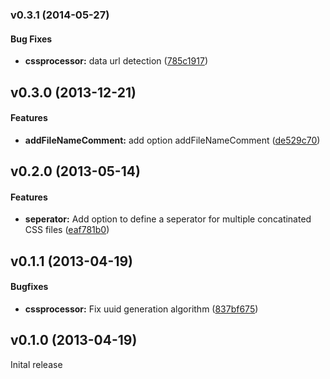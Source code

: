 <a name="v0.3.1"></a>
### v0.3.1 (2014-05-27)


#### Bug Fixes

* **cssprocessor:** data url detection ([785c1917](https://github.com/SebastianM/grunt-fscss/commit/785c19173e28e48f75de9a43f9cc3a3286d0d0b9))

<a name="v0.3.0"></a>
## v0.3.0 (2013-12-21)


#### Features

* **addFileNameComment:** add option addFileNameComment ([de529c70](https://github.com/SebastianM/grunt-fscss/commit/de529c70a6dcaa00493751d4b81c4b2d302f25f6))

<a name="v0.2.0"></a>
## v0.2.0 (2013-05-14)


#### Features

* **seperator:** Add option to define a seperator for multiple concatinated CSS files ([eaf781b0](https://github.com/SebastianM/grunt-fscss/commit/eaf781b055c538fe07f7d17efc7e21c6074db15d))

<a name="v0.1.1"></a>
## v0.1.1 (2013-04-19)


#### Bugfixes

* **cssprocessor:** Fix uuid generation algorithm ([837bf675](https://github.com/SebastianM/grunt-fscss/commit/837bf67579efb778a5ae49489fdec2f4176f1790))

<a name="v.0.1.0"></a>
## v0.1.0 (2013-04-19)

Inital release